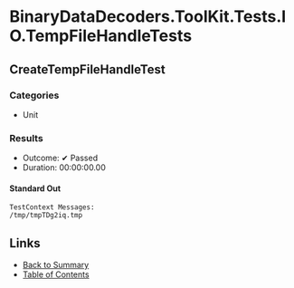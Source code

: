 # BinaryDataDecoders.ToolKit.Tests.IO.TempFileHandleTests

## CreateTempFileHandleTest

### Categories

* Unit

### Results

* Outcome: ✔ Passed
* Duration: 00:00:00.00

#### Standard Out

```
TestContext Messages:
/tmp/tmpTDg2iq.tmp
```

## Links

* [Back to Summary](../Summary.md)
* [Table of Contents](../../TOC.md)
